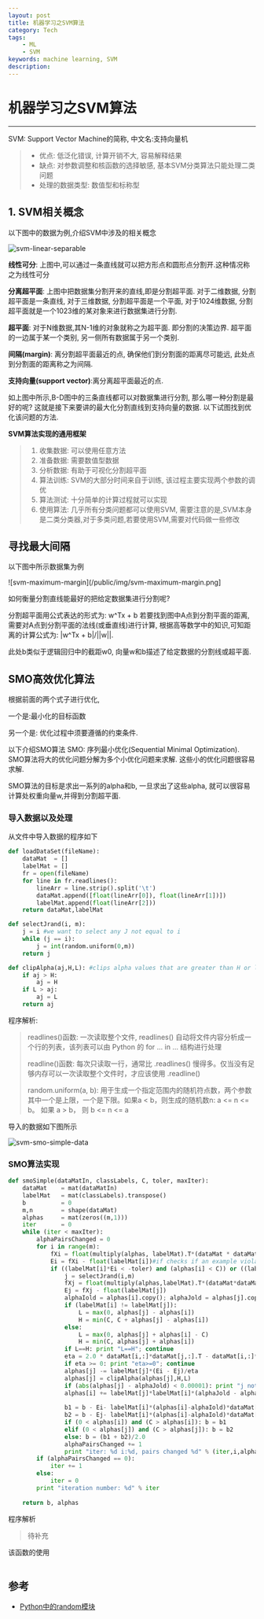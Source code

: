 ```yaml
---
layout: post
title: 机器学习之SVM算法 
category: Tech 
tags: 
    - ML
    - SVM
keywords: machine learning, SVM
description:
---
```


# 机器学习之SVM算法
------

SVM: Support Vector Machine的简称, 中文名:支持向量机
> * 优点: 低泛化错误, 计算开销不大, 容易解释结果
> * 缺点: 对参数调整和核函数的选择敏感, 基本SVM分类算法只能处理二类问题
> * 处理的数据类型: 数值型和标称型

## 1. SVM相关概念
以下图中的数据为例,介绍SVM中涉及的相关概念

![svm-linear-separable](/public/img/svm-linear-separable.png)

**线性可分**: 上图中,可以通过一条直线就可以把方形点和圆形点分割开.这种情况称之为线性可分

**分离超平面**: 上图中把数据集分割开来的直线,即是分割超平面. 对于二维数据, 分割超平面是一条直线, 对于三维数据, 分割超平面是一个平面, 对于1024维数据, 分割超平面就是一个1023维的某对象来进行数据集进行分割.

**超平面**: 对于N维数据,其N-1维的对象就称之为超平面. 即分割的决策边界. 超平面的一边属于某一个类别, 另一侧所有数据属于另一个类别.

**间隔(margin)**: 离分割超平面最近的点, 确保他们到分割面的距离尽可能远, 此处点到分割面的距离称之为间隔.

**支持向量(support vector)**:离分离超平面最近的点.


如上图中所示,B-D图中的三条直线都可以对数据集进行分割, 那么哪一种分割是最好的呢? 这就是接下来要讲的最大化分割直线到支持向量的数据. 以下试图找到优化该问题的方法.

**SVM算法实现的通用框架**
> 1. 收集数据: 可以使用任意方法
> 2. 准备数据: 需要数值型数据
> 3. 分析数据: 有助于可视化分割超平面
> 4. 算法训练: SVM的大部分时间来自于训练, 该过程主要实现两个参数的调优
> 5. 算法测试: 十分简单的计算过程就可以实现
> 6. 使用算法: 几乎所有分类问题都可以使用SVM, 需要注意的是,SVM本身是二类分类器,对于多类问题,若要使用SVM,需要对代码做一些修改

## 寻找最大间隔
以下图中所示数据集为例

![svm-maximum-margin](/public/img/svm-maximum-margin.png]

如何衡量分割直线能最好的把给定数据集进行分割呢?

分割超平面用公式表达的形式为: w^Tx + b
若要找到图中A点到分割平面的距离, 需要对A点到分割平面的法线(或垂直线)进行计算, 根据高等数学中的知识,可知距离的计算公式为: |w^Tx + b|/||w||.

此处b类似于逻辑回归中的截距w0, 向量w和b描述了给定数据的分割线或超平面.

## SMO高效优化算法

根据前面的两个式子进行优化,

一个是:最小化的目标函数

另一个是: 优化过程中须要遵循的约束条件.

以下介绍SMO算法
SMO: 序列最小优化(Sequential Minimal Optimization). SMO算法将大的优化问题分解为多个小优化问题来求解. 这些小的优化问题很容易求解. 

SMO算法的目标是求出一系列的alpha和b, 一旦求出了这些alpha, 就可以很容易计算处权重向量w,并得到分割超平面.

### 导入数据以及处理
从文件中导入数据的程序如下

```python
def loadDataSet(fileName):
    dataMat  = []
    labelMat = []
    fr = open(fileName)
    for line in fr.readlines():
        lineArr = line.strip().split('\t')
        dataMat.append([float(lineArr[0]), float(lineArr[1])])
        labelMat.append(float(lineArr[2]))
    return dataMat,labelMat

def selectJrand(i, m):
    j = i #we want to select any J not equal to i
    while (j == i):
        j = int(random.uniform(0,m))
    return j

def clipAlpha(aj,H,L): #clips alpha values that are greater than H or less than L
    if aj > H: 
        aj = H
    if L > aj:
        aj = L
    return aj    
```

程序解析:

> readlines()函数: 一次读取整个文件, readlines() 自动将文件内容分析成一个行的列表，该列表可以由 Python 的 for ... in ... 结构进行处理
>
> readline()函数: 每次只读取一行，通常比 .readlines() 慢得多。仅当没有足够内存可以一次读取整个文件时，才应该使用 .readline()
>
> random.uniform(a, b): 用于生成一个指定范围内的随机符点数，两个参数其中一个是上限，一个是下限。如果a < b，则生成的随机数n: a <= n <= b。 如果 a > b， 则 b <= n <= a

导入的数据如下图所示

![svm-smo-simple-data](/public/img/svm-smo-simple-data.png)

### SMO算法实现

```python
def smoSimple(dataMatIn, classLabels, C, toler, maxIter):
    dataMat    = mat(dataMatIn)
    labelMat   = mat(classLabels).transpose()
    b          = 0
    m,n        = shape(dataMat)
    alphas 	   = mat(zeros((m,1)))
    iter 	   = 0
    while (iter < maxIter):
        alphaPairsChanged = 0
        for i in range(m):
            fXi = float(multiply(alphas, labelMat).T*(dataMat * dataMat[i,:].T)) + b
            Ei = fXi - float(labelMat[i])#if checks if an example violates KKT conditions
            if ((labelMat[i]*Ei < -toler) and (alphas[i] < C)) or ((labelMat[i]*Ei > toler) and (alphas[i] > 0)):
                j = selectJrand(i,m)
                fXj = float(multiply(alphas,labelMat).T*(dataMat*dataMat[j,:].T)) + b
                Ej = fXj - float(labelMat[j])
                alphaIold = alphas[i].copy(); alphaJold = alphas[j].copy();
                if (labelMat[i] != labelMat[j]):
                    L = max(0, alphas[j] - alphas[i])
                    H = min(C, C + alphas[j] - alphas[i])
                else:
                    L = max(0, alphas[j] + alphas[i] - C)
                    H = min(C, alphas[j] + alphas[i])
                if L==H: print "L==H"; continue
                eta = 2.0 * dataMat[i,:]*dataMat[j,:].T - dataMat[i,:]*dataMat[i,:].T - dataMat[j,:]*dataMat[j,:].T
                if eta >= 0: print "eta>=0"; continue
                alphas[j] -= labelMat[j]*(Ei - Ej)/eta
                alphas[j] = clipAlpha(alphas[j],H,L)
                if (abs(alphas[j] - alphaJold) < 0.00001): print "j not moving enough"; continue
                alphas[i] += labelMat[j]*labelMat[i]*(alphaJold - alphas[j])#update i by the same amount as j
                                                                        #the update is in the oppostie direction
                b1 = b - Ei- labelMat[i]*(alphas[i]-alphaIold)*dataMat[i,:]*dataMat[i,:].T - labelMat[j]*(alphas[j]-alphaJold)*dataMat[i,:]*dataMat[j,:].T
                b2 = b - Ej- labelMat[i]*(alphas[i]-alphaIold)*dataMat[i,:]*dataMat[j,:].T - labelMat[j]*(alphas[j]-alphaJold)*dataMat[j,:]*dataMat[j,:].T
                if (0 < alphas[i]) and (C > alphas[i]): b = b1
                elif (0 < alphas[j]) and (C > alphas[j]): b = b2
                else: b = (b1 + b2)/2.0
                alphaPairsChanged += 1
                print "iter: %d i:%d, pairs changed %d" % (iter,i,alphaPairsChanged)
        if (alphaPairsChanged == 0): 
        	iter += 1
        else: 
        	iter = 0
        print "iteration number: %d" % iter
        
    return b, alphas
```

程序解析

>待补充

该函数的使用

```python

```



## 参考
- [Python中的random模块](http://fulerbakesi.iteye.com/blog/1589097)

